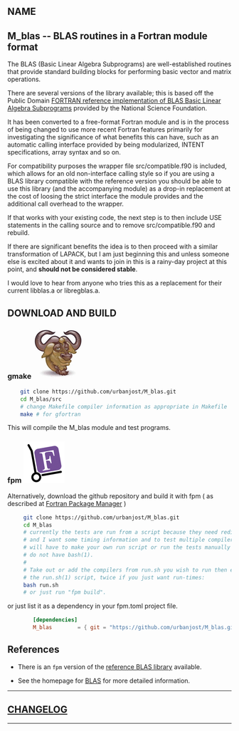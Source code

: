 ## NAME
##  M_blas -- BLAS routines in a Fortran module format

The BLAS (Basic Linear Algebra Subprograms) are well-established routines
that provide standard building blocks for performing basic vector and
matrix operations.

There are several versions of the library available; this is based off
the Public Domain
[FORTRAN reference implementation of BLAS Basic Linear Algebra Subprograms](http://www.netlib.org/blas/)
provided by the National Science Foundation.

It has been converted to a free-format Fortran module and is in the
process of being changed to use more recent Fortran features primarily
for investigating the significance of what benefits this can have,
such as an automatic calling interface provided by being modularized,
INTENT specifications, array syntax and so on.

For compatibility purposes the wrapper file src/compatible.f90 is
included, which allows for an old non-interface calling style so if
you are using a BLAS library compatible with the reference version
you should be able to use this library (and the accompanying module)
as a drop-in replacement at the cost of loosing the strict interface
the module provides and the additional call overhead to the wrapper.

If that works with your existing code, the next step is to then include
USE statements in the calling source and to remove src/compatible.f90
and rebuild.

If there are significant benefits the idea is to then proceed with
a similar transformation of LAPACK, but I am just beginning this and
unless someone else is excited about it and wants to join in this is a
rainy-day project at this point, and __should not be considered stable__.

I would love to hear from anyone who tries this as a replacement for
their current libblas.a or libregblas.a.

## DOWNLOAD AND BUILD

### gmake ![gmake](docs/images/gnu.gif)

   ```bash
       git clone https://github.com/urbanjost/M_blas.git
       cd M_blas/src
       # change Makefile compiler information as appropriate in Makefile
       make # for gfortran
   ```
   This will compile the M_blas module and test programs.

### fpm ![fpm](docs/images/fpm_logo.gif)

   Alternatively, download the github repository and build it with
   fpm ( as described at [Fortran Package Manager](https://github.com/fortran-lang/fpm) )

   ```bash
        git clone https://github.com/urbanjost/M_blas.git
        cd M_blas
        # currently the tests are run from a script because they need redirection
        # and I want some timing information and to test multiple compilers. You
        # will have to make your own run script or run the tests manually if you
        # do not have bash(1).
        #
        # Take out or add the compilers from run.sh you wish to run then execute
        # the run.sh(1) script, twice if you just want run-times:
        bash run.sh
        # or just run "fpm build".
   ```

   or just list it as a dependency in your fpm.toml project file.

```toml
        [dependencies]
        M_blas        = { git = "https://github.com/urbanjost/M_blas.git" }
```
## References

- There is an `fpm` version of the
  [reference BLAS library]( https://github.com/brocolis/blas.git)
  available.

- See the homepage for [BLAS](http://www.netlib.org/blas)
  for more detailed information.
---
## [CHANGELOG](CHANGELOG.md)
---
